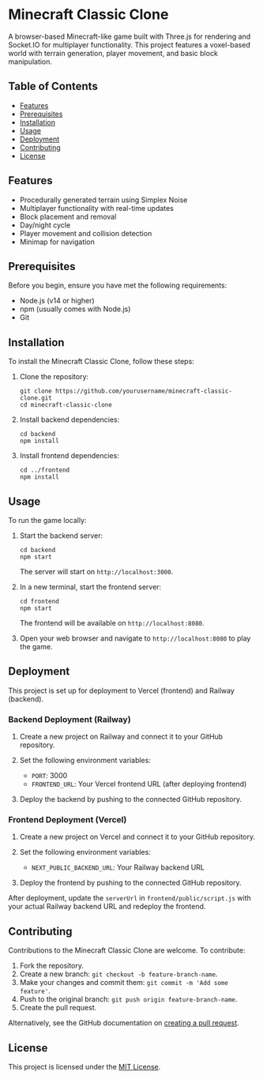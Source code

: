 # Minecraft Classic Clone

A browser-based Minecraft-like game built with Three.js for rendering and Socket.IO for multiplayer functionality. This project features a voxel-based world with terrain generation, player movement, and basic block manipulation.

## Table of Contents

- [Features](#features)
- [Prerequisites](#prerequisites)
- [Installation](#installation)
- [Usage](#usage)
- [Deployment](#deployment)
- [Contributing](#contributing)
- [License](#license)

## Features

- Procedurally generated terrain using Simplex Noise
- Multiplayer functionality with real-time updates
- Block placement and removal
- Day/night cycle
- Player movement and collision detection
- Minimap for navigation

## Prerequisites

Before you begin, ensure you have met the following requirements:

- Node.js (v14 or higher)
- npm (usually comes with Node.js)
- Git

## Installation

To install the Minecraft Classic Clone, follow these steps:

1. Clone the repository:
   ```
   git clone https://github.com/yourusername/minecraft-classic-clone.git
   cd minecraft-classic-clone
   ```

2. Install backend dependencies:
   ```
   cd backend
   npm install
   ```

3. Install frontend dependencies:
   ```
   cd ../frontend
   npm install
   ```

## Usage

To run the game locally:

1. Start the backend server:
   ```
   cd backend
   npm start
   ```
   The server will start on `http://localhost:3000`.

2. In a new terminal, start the frontend server:
   ```
   cd frontend
   npm start
   ```
   The frontend will be available on `http://localhost:8080`.

3. Open your web browser and navigate to `http://localhost:8080` to play the game.

## Deployment

This project is set up for deployment to Vercel (frontend) and Railway (backend).

### Backend Deployment (Railway)

1. Create a new project on Railway and connect it to your GitHub repository.
2. Set the following environment variables:
   - `PORT`: 3000
   - `FRONTEND_URL`: Your Vercel frontend URL (after deploying frontend)

3. Deploy the backend by pushing to the connected GitHub repository.

### Frontend Deployment (Vercel)

1. Create a new project on Vercel and connect it to your GitHub repository.
2. Set the following environment variables:
   - `NEXT_PUBLIC_BACKEND_URL`: Your Railway backend URL

3. Deploy the frontend by pushing to the connected GitHub repository.

After deployment, update the `serverUrl` in `frontend/public/script.js` with your actual Railway backend URL and redeploy the frontend.

## Contributing

Contributions to the Minecraft Classic Clone are welcome. To contribute:

1. Fork the repository.
2. Create a new branch: `git checkout -b feature-branch-name`.
3. Make your changes and commit them: `git commit -m 'Add some feature'`.
4. Push to the original branch: `git push origin feature-branch-name`.
5. Create the pull request.

Alternatively, see the GitHub documentation on [creating a pull request](https://help.github.com/articles/creating-a-pull-request/).

## License

This project is licensed under the [MIT License](LICENSE).